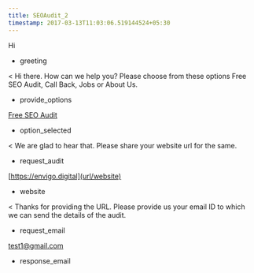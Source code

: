 ```yaml
---
title: SEOAudit_2
timestamp: 2017-03-13T11:03:06.519144524+05:30
---
```


Hi
* greeting

< Hi there. How can we help you? Please choose from these options Free SEO Audit, Call Back, Jobs or About Us.
* provide_options

[Free SEO Audit](option_1)
* option_selected

< We are glad to hear that. Please share your website url for the same.
* request_audit

[https://envigo.digital](url/website)
* website

< Thanks for providing the URL. Please provide us your email ID to which we can send the details of the audit.
* request_email

[test1@gmail.com](email_id)
* response_email
